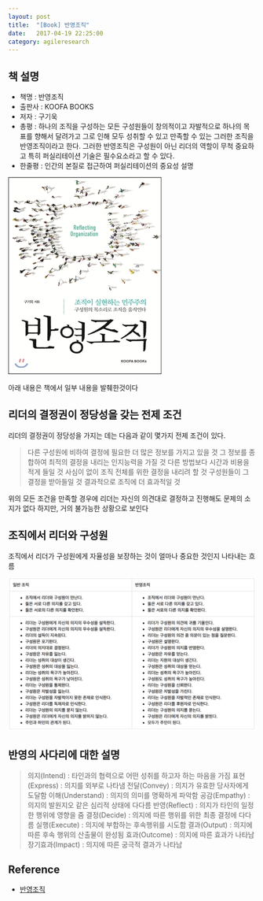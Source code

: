 ```yaml
---
layout: post
title:  "[Book] 반영조직"
date:   2017-04-19 22:25:00
category: agileresearch
---
```


## 책 설명
* 책명 : 반영조직
* 출판사 : KOOFA BOOKS
* 저자 : 구기욱
* 총평 : 하나의 조직을 구성하는 모든 구성원들이 창의적이고 자발적으로 하나의 목표를 향해서 달려가고 그로 인해 모두 성취할 수 있고 만족할 수 있는 그러한 조직을 반영조직이라고 한다. 그러한 반영조직은 구성원이 아닌 리더의 역할이 무척 중요하고 특히 퍼실리테이션 기술은 필수요소라고 할 수 있다.
* 한줄평 : 인간의 본질로 접근하여 퍼실리테이션의 중요성 설명

<img src="/images/agileresearch/reflectingOrganization.jpeg"/>

아래 내용은 책에서 일부 내용을 발췌한것이다

## 리더의 결정권이 정당성을 갖는 전제 조건

리더의 결정권이 정당성을 가지는 데는 다음과 같이 몇가지 전제 조건이 있다.

> 다른 구성원에 비하여 결정에 필요한 더 많은 정보를 가지고 있을 것
> 그 정보를 종합하여 최적의 결정을 내리는 인지능력을 가질 것
> 다른 방법보다 시간과 비용을 적게 들일 것
> 사심이 없이 조직 전체를 위한 결정을 내리려 할 것
> 구성원들이 그 결정을 받아들일 것
> 결과적으로 조직에 더 효과적일 것

위의 모든 조건을 만족할 경우에 리더는 자신의 의견대로 결정하고 진행해도 문제의 소지가 없다
하지만, 거의 불가능한 상황으로 보인다


## 조직에서 리더와 구성원
조직에서 리더가 구성원에게 자율성을 보장하는 것이 얼마나 중요한 것인지 나타내는 흐름

<img src="/images/agileresearch/reflectingOrgreader.png"/>


## 반영의 사다리에 대한 설명
> 의지(Intend) : 타인과의 협력으로 어떤 성취를 하고자 하는 마음을 가짐
> 표현(Express) : 의지를 외부로 나타냄
> 전달(Convey) : 의지가 유효한 당사자에게 도달함
> 이해(Understand) : 의지의 의미를 명확하게 파악함
> 공감(Empathy) : 의지의 발원지오 같은 심리적 상태에 다다름
> 반영(Reflect) : 의지가 타인의 일정한 행위에 영향을 줌
> 결정(Decide) : 의지에 따른 행위를 위한 최종 결정에 다다름
> 실행(Execute) : 의지에 부합하는 후속행위를 시도함
> 결과(Output) : 의지에 따른 후속 행위의 산출물이 완성됨
> 효과(Outcome) : 의지에 따른 효과가 나타남
> 장기효과(Impact) : 의지에 따른 궁극적 결과가 나타남




## Reference
- [반영조직](http://www.yes24.com/24/goods/30663390?scode=032&OzSrank=1)
